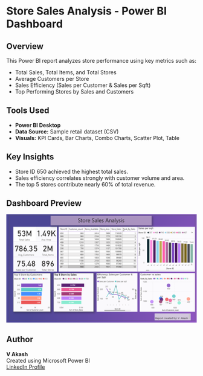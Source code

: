 #  Store Sales Analysis - Power BI Dashboard

##  Overview
This Power BI report analyzes store performance using key metrics such as:
- Total Sales, Total Items, and Total Stores
- Average Customers per Store
- Sales Efficiency (Sales per Customer & Sales per Sqft)
- Top Performing Stores by Sales and Customers

##  Tools Used
- **Power BI Desktop**
- **Data Source:** Sample retail dataset (CSV)
- **Visuals:** KPI Cards, Bar Charts, Combo Charts, Scatter Plot, Table

##  Key Insights
- Store ID 650 achieved the highest total sales.
- Sales efficiency correlates strongly with customer volume and area.
- The top 5 stores contribute nearly 60% of total revenue.

##  Dashboard Preview
![Dashboard Overview](image1.png)

##  Author
**V Akash**  
Created using Microsoft Power BI  
[LinkedIn Profile](https://www.linkedin.com/in/veakash7)
